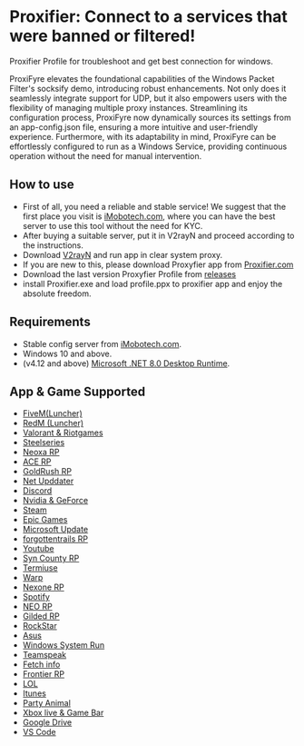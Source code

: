 # Proxifier: Connect to a services that were banned or filtered!
Proxifier Profile for troubleshoot and get best connection for windows.

ProxiFyre elevates the foundational capabilities of the Windows Packet Filter's socksify demo, introducing robust enhancements. Not only does it seamlessly integrate support for UDP, but it also empowers users with the flexibility of managing multiple proxy instances. Streamlining its configuration process, ProxiFyre now dynamically sources its settings from an app-config.json file, ensuring a more intuitive and user-friendly experience. Furthermore, with its adaptability in mind, ProxiFyre can be effortlessly configured to run as a Windows Service, providing continuous operation without the need for manual intervention.


## How to use
- First of all, you need a reliable and stable service! We suggest that the first place you visit is [iMobotech.com](https://imobotech.com/), where you can have the best server to use this tool without the need for KYC.
- After buying a suitable server, put it in V2rayN and proceed according to the instructions.
- Download [V2rayN](https://github.com/Alighandchi/v2rayN) and run app in clear system proxy.
- If you are new to this, please download Proxyfier app from [Proxifier.com](https://www.proxifier.com/download/)
- Download the last version Proxyfier Profile from [releases](https://github.com/Alighandchi/Proxifier/releases)
- install Proxifier.exe and load profile.ppx to proxifier app and enjoy the absolute freedom.

## Requirements  
- Stable config server from [iMobotech.com](https://imobotech.com/).
- Windows 10 and above.
- (v4.12 and above) [Microsoft .NET 8.0 Desktop Runtime](https://dotnet.microsoft.com/en-us/download/dotnet/8.0).


## App & Game Supported
- [FiveM(Luncher)](https://fivem.net/)
- [RedM (Luncher)](https://redm.net/)
- [Valorant & Riotgames](https://playvalorant.com/)
- [Steelseries](https://steelseries.com/)
- [Neoxa RP](https://neoxa.net/)
- [ACE RP](https://acecommunity.ir/)
- [GoldRush RP](https://goldrushroleplay.com/)
- [Net Upddater](https://microsoft.com/)
- [Discord](Discord.com)
- [Nvidia & GeForce](https://www.nvidia.com/)
- [Steam](https://steamcommunity.com/)
- [Epic Games](https://store.epicgames.com/)
- [Microsoft Update](https://support.microsoft.com/)
- [forgottentrails RP](cfx.re/join/apkkkz)
- [Youtube](https://www.youtube.com/)
- [Syn County RP](cfx.re/join/5z4x77)
- [Termiuse](https://termius.com/)
- [Warp](https://cloudflarewarp.com/)
- [Nexone RP]()
- [Spotify](https://open.spotify.com/)
- [NEO RP](https://discord.gg/cmrudS7xMh)
- [Gilded RP](cfx.re/join/j33b84)
- [RockStar](https://www.rockstargames.com/)
- [Asus](https://www.asus.com/)
- [Windows System Run]()
- [Teamspeak](https://www.teamspeak.com/en/)
- [Fetch info]()
- [Frontier RP](cfx.re/join/zg38zd)
- [LOL](https://www.leagueoflegends.com/)
- [Itunes](https://www.apple.com/itunes/)
- [Party Animal](https://partyanimalsgame.com/)
- [Xbox live & Game Bar](https://www.xbox.com/)
- [Google Drive](drive.google.com)
- [VS Code](https://code.visualstudio.com/)
